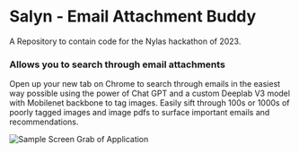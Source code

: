 # Salyn - Email Attachment Buddy
A Repository to contain code for the Nylas hackathon of 2023.

### Allows you to search through email attachments
Open up your new tab on Chrome to search through emails in the easiest way possible using the power of Chat GPT and a custom Deeplab V3 model with Mobilenet backbone to tag images. Easily sift through 100s or 1000s of poorly tagged images and image pdfs to surface important emails and recommendations.

![Sample Screen Grab of Application](img/screengrab.png)  
